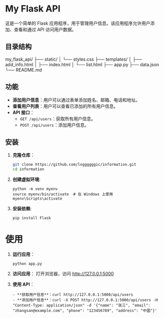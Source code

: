 # My Flask API

这是一个简单的 Flask 应用程序，用于管理用户信息。该应用程序允许用户添加、查看和通过 API 访问用户数据。

## 目录结构
my_flask_api/
├── static/
│ └── styles.css
├── templates/
│ ├── add_info.html
│ ├── index.html
│ └── list.html
├── app.py
├── data.json
└── README.md


## 功能

- **添加用户信息**：用户可以通过表单添加姓名、邮箱、电话和地址。
- **查看用户列表**：用户可以查看已添加的所有用户信息。
- **API 接口**：
  - `GET /api/users`：获取所有用户信息。
  - `POST /api/users`：添加用户信息。

## 安装

1. **克隆仓库**：
   ```bash
   git clone https://github.com/loggggggic/information.git
   cd information

2. **创建虚拟环境**:
   ````
   python -m venv myenv
   source myenv/bin/activate  # 在 Windows 上使用 myenv\Scripts\activate

3. **安装依赖**:
   ````
   pip install Flask

# 使用
1. **运行应用**：
    ````
    python app.py

2. **访问应用**：
    打开浏览器，访问 http://127.0.0.1:5000

3. **使用 API**：
    ````
    - **获取用户信息**：curl http://127.0.0.1:5000/api/users
    - **添加用户信息**：curl -X POST http://127.0.0.1:5000/api/users -H "Content-Type: application/json" -d '{"name": "张三", "email": "zhangsan@example.com", "phone": "123456789", "address": "中国"}'



